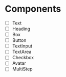 # Components

- [ ] Text
- [ ] Heading
- [ ] Box
- [ ] Button
- [ ] TextInput
- [ ] TextArea
- [ ] Checkbox
- [ ] Avatar
- [ ] MultiStep
